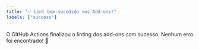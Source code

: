 ```yaml
---
title: "✅ Lint bem-sucedido nos Add-ons!"
labels: ["success"]
---
```


O GitHub Actions finalizou o linting dos add-ons com sucesso. Nenhum erro foi encontrado! 🚀
